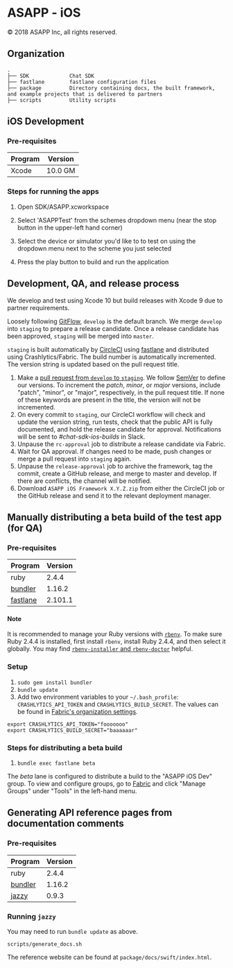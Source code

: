 ASAPP - iOS
===========

© 2018 ASAPP Inc, all rights reserved.

Organization
------------

```
.
├── SDK             Chat SDK
├── fastlane        fastlane configuration files
├── package         Directory containing docs, the built framework, and example projects that is delivered to partners
├── scripts         Utility scripts
```

iOS Development
---------------

### Pre-requisites

Program | Version
--------|---------
Xcode   | 10.0 GM

### Steps for running the apps

1. Open SDK/ASAPP.xcworkspace

1. Select 'ASAPPTest' from the schemes dropdown menu (near the stop button in the upper-left hand corner)

1. Select the device or simulator you'd like to to test on using the dropdown menu next to the scheme you just selected

1. Press the play button to build and run the application


Development, QA, and release process
------------------------------------

We develop and test using Xcode 10 but build releases with Xcode 9 due to partner requirements.

Loosely following [GitFlow](http://nvie.com/posts/a-successful-git-branching-model/), `develop` is the default branch. We merge `develop` into `staging` to prepare a release candidate. Once a release candidate has been approved, `staging` will be merged into `master`.

`staging` is built automatically by [CircleCI](https://circleci.com/gh/ASAPPinc/ASAPP-iOS) using [fastlane](https://fastlane.tools/) and distributed using Crashlytics/Fabric. The build number is automatically incremented. The version string is updated based on the pull request title.

1. Make a [pull request from `develop` to `staging`](https://github.com/ASAPPinc/chat-sdk-ios/compare/staging...develop?expand=1). We follow [SemVer](https://semver.org/) to define our versions. To increment the _patch_, _minor_, or _major_ versions, include "patch", "minor", or "major", respectively, in the pull request title. If none of these keywords are present in the title, the version will not be incremented.
1. On every commit to `staging`, our CircleCI workflow will check and update the version string, run tests, check that the public API is fully documented, and hold the release candidate for approval. Notifications will be sent to _#chat-sdk-ios-builds_ in Slack.
1. Unpause the `rc-approval` job to distribute a release candidate via Fabric.
1. Wait for QA approval. If changes need to be made, push changes or merge a pull request into `staging` again.
1. Unpause the `release-approval` job to archive the framework, tag the commit, create a GitHub release, and merge to master and develop. If there are conflicts, the channel will be notified.
1. Download `ASAPP iOS Framework X.Y.Z.zip` from either the CircleCI job or the GitHub release and send it to the relevant deployment manager.


Manually distributing a beta build of the test app (for QA)
-----------------------------------------------------------

### Pre-requisites

Program   | Version
----------|---------
ruby      | 2.4.4
[bundler](https://github.com/bundler/bundler)   | 1.16.2
[fastlane](https://github.com/fastlane/fastlane)  | 2.101.1

#### Note

It is recommended to manage your Ruby versions with [`rbenv`](https://github.com/rbenv/rbenv). To make sure Ruby 2.4.4 is installed, first install `rbenv`, install Ruby 2.4.4, and then select it globally. You may find [`rbenv-installer` and `rbenv-doctor`](https://github.com/rbenv/rbenv-installer#rbenv-doctor) helpful.

### Setup

1. `sudo gem install bundler`
1. `bundle update`
1. Add two environment variables to your `~/.bash_profile`: `CRASHLYTICS_API_TOKEN` and `CRASHLYTICS_BUILD_SECRET`. The values can be found in [Fabric's organization settings](https://fabric.io/settings/organizations/579a7fee8b15da79ab000067).
```
export CRASHLYTICS_API_TOKEN="fooooooo"
export CRASHLYTICS_BUILD_SECRET="baaaaaar"
```

### Steps for distributing a beta build

1. `bundle exec fastlane beta`

The _beta_ lane is configured to distribute a build to the "ASAPP iOS Dev" group. To view and configure groups, go to [Fabric](https://www.fabric.io/asapp/ios/apps/com.asappinc.testapp/beta/releases/latest) and click "Manage Groups" under "Tools" in the left-hand menu.


Generating API reference pages from documentation comments
----------------------------------------------------------

### Pre-requisites

Program   | Version
----------|---------
ruby      | 2.4.4
[bundler](https://github.com/bundler/bundler)   | 1.16.2
[jazzy](https://github.com/realm/jazzy)  | 0.9.3

### Running `jazzy`

You may need to run `bundle update` as above.

```
scripts/generate_docs.sh
```

The reference website can be found at `package/docs/swift/index.html`.
